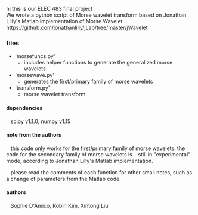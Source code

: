 hi this is our ELEC 483 final project 
<br/>We wrote a python script of Morse wavelet transform based on Jonathan Lilly's Matlab implementation of Morse Wavelet https://github.com/jonathanlilly/jLab/tree/master/jWavelet

### files ###
* 'morsefuncs.py'
  * includes helper functions to generate the generalized morse wavelets
* 'morsewave.py'
  * generates the first/primary family of morse wavelets
* 'transform.py'
  * morse wavelet transform
#### dependencies ####
&nbsp;&nbsp; scipy v1.1.0, numpy v1.15
#### note from the authors ####
&nbsp;&nbsp; this code only works for the first/primary family of morse wavelets. the code for the secondary family of morse wavelets is &nbsp;&nbsp; still in "experimental" mode, according to Jonathan Lilly's Matlab implementation.

&nbsp;&nbsp; please read the comments of each function for other small notes, such as a change of parameters from the Matlab code.
#### authors ####
&nbsp;&nbsp; Sophie D'Amico, Robin Kim, Xintong Liu
